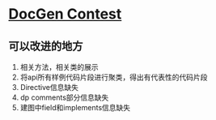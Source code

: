 # [DocGen Contest](https://dysdoc.github.io/docgen2/index.html)

## 可以改进的地方

1. 相关方法，相关类的展示
2. 将api所有样例代码片段进行聚类，得出有代表性的代码片段
3. Directive信息缺失
4. dp comments部分信息缺失
5. 建图中field和implements信息缺失







